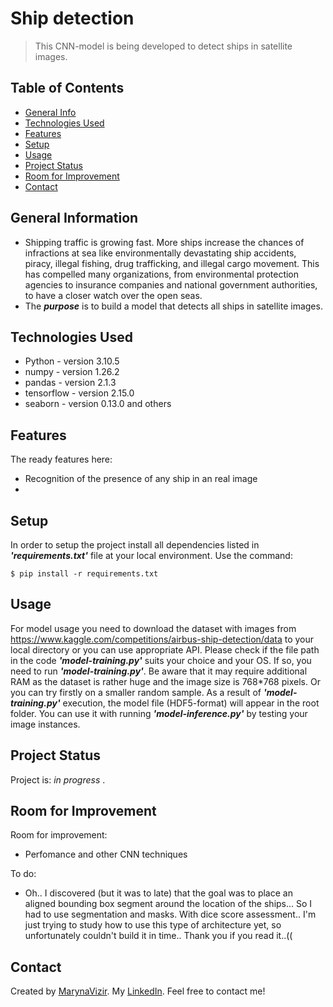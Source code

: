 # Ship detection
> This CNN-model is being developed to detect ships in satellite images.
> 
> 
## Table of Contents
* [General Info](#general-information)
* [Technologies Used](#technologies-used)
* [Features](#features)
* [Setup](#setup)
* [Usage](#usage)
* [Project Status](#project-status)
* [Room for Improvement](#room-for-improvement)
* [Contact](#contact)
<!-- * [License](#license) -->


## General Information
- Shipping traffic is growing fast. More ships increase 
the chances of infractions at sea like environmentally 
devastating ship accidents, piracy, illegal fishing,
drug trafficking, and illegal cargo movement. This has compelled 
many organizations, from environmental protection agencies to 
insurance companies and national government authorities, 
to have a closer watch over the open seas. 
- The **_purpose_** is to build a model that detects all 
ships in satellite images.


## Technologies Used
- Python - version 3.10.5
- numpy - version 1.26.2 
- pandas - version 2.1.3
- tensorflow - version 2.15.0
- seaborn - version 0.13.0  and others


## Features
The ready features here:
- Recognition of the presence of any ship in an real image
- 


## Setup
In order to setup the project install all dependencies listed 
in _**'requirements.txt'**_  file at your local environment.
Use the command:

`$ pip install -r requirements.txt`


## Usage
For model usage you need to download the dataset with images from
https://www.kaggle.com/competitions/airbus-ship-detection/data
to your local directory or you can use appropriate API. 
Please check if the file path in the code _**'model-training.py'**_ 
suits your choice and your OS.
If so, you need to run _**'model-training.py'**_.
Be aware that it may require additional RAM as the dataset is rather 
huge and the image size is 768*768 pixels. Or you can try firstly on 
a smaller random sample.
As a result of _**'model-training.py'**_ execution, the model file 
(HDF5-format) will appear in the root folder. You can use it with 
running _**'model-inference.py'**_ by testing your image instances.


## Project Status
Project is: _in progress_ . 


## Room for Improvement

Room for improvement:
- Perfomance and other CNN techniques

To do:
- Oh.. I discovered (but it was to late) that the goal was to place 
an aligned bounding box segment around the location of the ships... 
So I had to use segmentation and masks. With dice score assessment..
I'm just trying to study how to use this type of architecture yet, so 
unfortunately couldn't build it in time.. Thank you if you read it..((


## Contact
Created by [MarynaVizir](https://github.com/MarynaVizir). 
My [LinkedIn](https://www.linkedin.com/in/maryna-vizir-55402321a).
Feel free to contact me!
